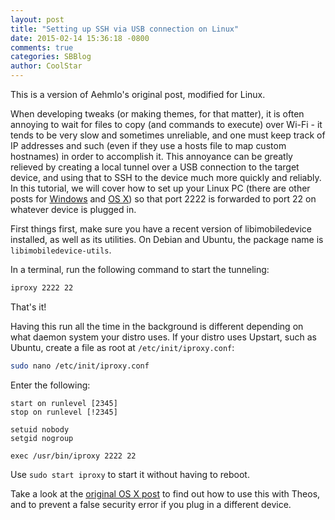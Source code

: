 ```yaml
---
layout: post
title: "Setting up SSH via USB connection on Linux"
date: 2015-02-14 15:36:18 -0800
comments: true
categories: SBBlog
author: CoolStar
---
```


This is a version of Aehmlo's original post, modified for Linux.

When developing tweaks (or making themes, for that matter), it is often annoying to wait for files to copy (and commands to execute) over Wi-Fi - it tends to be very slow and sometimes unreliable, and one must keep track of IP addresses and such (even if they use a hosts file to map custom hostnames) in order to accomplish it. This annoyance can be greatly relieved by creating a local tunnel over a USB connection to the target device, and using that to SSH to the device much more quickly and reliably. In this tutorial, we will cover how to set up your Linux PC (there are other posts for [Windows](/2015/02/setting-up-ssh-via-usb-connection-win/) and [OS X](/2014/12/setting-up-ssh-via-usb-connection/)) so that port 2222 is forwarded to port 22 on whatever device is plugged in.

<!--more-->

First things first, make sure you have a recent version of libimobiledevice installed, as well as its utilities. On Debian and Ubuntu, the package name is `libimobiledevice-utils`.

In a terminal, run the following command to start the tunneling:

```bash
iproxy 2222 22
```

That's it!

Having this run all the time in the background is different depending on what daemon system your distro uses. If your distro uses Upstart, such as Ubuntu, create a file as root at `/etc/init/iproxy.conf`:

```bash
sudo nano /etc/init/iproxy.conf
```

Enter the following:

```
start on runlevel [2345]
stop on runlevel [!2345]

setuid nobody
setgid nogroup

exec /usr/bin/iproxy 2222 22
```

Use `sudo start iproxy` to start it without having to reboot.

Take a look at the [original OS X post](/2014/12/setting-up-ssh-via-usb-connection/) to find out how to use this with Theos, and to prevent a false security error if you plug in a different device.
